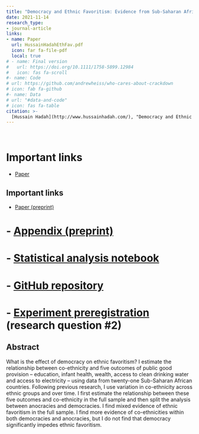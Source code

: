 ```yaml
---
title: "Democracy and Ethnic Favoritism: Evidence from Sub-Saharan Africa"
date: 2021-11-14
research_type: 
- journal-article
links:
- name: Paper
  url: HussainHadahEthFav.pdf
  icon: far fa-file-pdf
  local: true
# - name: Final version
#   url: https://doi.org/10.1111/1758-5899.12984
#   icon: fas fa-scroll
#- name: Code
# url: https://github.com/andrewheiss/who-cares-about-crackdown
# icon: fab fa-github
#- name: Data
# url: "#data-and-code"
# icon: fas fa-table
citation: >-
  [Hussain Hadah](http://www.hussainhadah.com/), "Democracy and Ethnic Favoritism: Evidence from Sub-Saharan Africa,"
---
```


&nbsp;

# Important links

- [Paper](HussainHadahEthFav.pdf)
<!--
- [Appendix (preprint)]()
- [Statistical analysis
notebook]() - [GitHub
repository]() -
-->

## Important links

- [Paper (preprint)](HussainHadahEthFav.pdf)
# - [Appendix (preprint)](chaudhry-dotson-heiss-who-cares-crackdowns-appendix.pdf)
# - [Statistical analysis notebook](https://stats.andrewheiss.com/who-cares-about-crackdowns/)
# - [GitHub repository](https://github.com/andrewheiss/who-cares-about-crackdown)
# - [Experiment preregistration](https://osf.io/hsbyd) (research question #2)

## Abstract

What is the effect of democracy on ethnic favoritism? I estimate the relationship between co-ethnicity and five outcomes of public good provision – education, infant health, wealth, access to clean drinking water and access to electricity – using data from twenty-one Sub-Saharan African countries. Following previous research, I use variation in co-ethnicity across ethnic groups and over time. I first estimate the relationship between these five outcomes and co-ethnicity in the full sample and then split the analysis between anocracies and democracies. I find mixed evidence of ethnic favoritism in the full sample. I find more evidence of co-ethnicities within both democracies and anocracies, but I do not find that democracy significantly impedes ethnic favoritism. 
